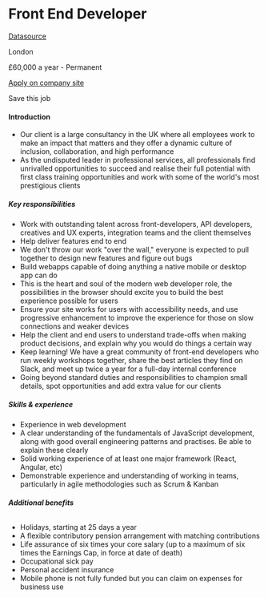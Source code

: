 Front End Developer
===================

[Datasource](https://www.datasourcerecruitment.co.uk/jobs/)

London

£60,000 a year - Permanent

[Apply on company site](https://uk.indeed.com/rc/clk?jk=2bf6fa545978cfae&from=vj&pos=bottom&mvj=0&sjdu=mcLJI0lO9xR5mAT-NkUfzYDDplm6SwWjHcxyoDIphKnADIDJXJL33mio5XoF-6VJkN0wkll9wDHc3mnStM4Hmg&astse=5f40c358ebc878a6&assa=3715&vjfrom=ja)

Save this job

#### **Introduction**

-   Our client is a large consultancy in the UK where all employees work to make an impact that matters and they offer a dynamic culture of inclusion, collaboration, and high performance
-   As the undisputed leader in professional services, all professionals find unrivalled opportunities to succeed and realise their full potential with first class training opportunities and work with some of the world's most prestigious clients

##### **Key responsibilities**

-   Work with outstanding talent across front-developers, API developers, creatives and UX experts, integration teams and the client themselves
-   Help deliver features end to end
-   We don't throw our work "over the wall," everyone is expected to pull together to design new features and figure out bugs
-   Build webapps capable of doing anything a native mobile or desktop app can do
-   This is the heart and soul of the modern web developer role, the possibilities in the browser should excite you to build the best experience possible for users
-   Ensure your site works for users with accessibility needs, and use progressive enhancement to improve the experience for those on slow connections and weaker devices
-   Help the client and end users to understand trade-offs when making product decisions, and explain why you would do things a certain way
-   Keep learning! We have a great community of front-end developers who run weekly workshops together, share the best articles they find on Slack, and meet up twice a year for a full-day internal conference
-   Going beyond standard duties and responsibilities to champion small details, spot opportunities and add extra value for our clients

##### **Skills & experience**

-   Experience in web development
-   A clear understanding of the fundamentals of JavaScript development, along with good overall engineering patterns and practises. Be able to explain these clearly
-   Solid working experience of at least one major framework (React, Angular, etc)
-   Demonstrable experience and understanding of working in teams, particularly in agile methodologies such as Scrum & Kanban

###### **Additional benefits**

-   Holidays, starting at 25 days a year
-   A flexible contributory pension arrangement with matching contributions
-   Life assurance of six times your core salary (up to a maximum of six times the Earnings Cap, in force at date of death)
-   Occupational sick pay
-   Personal accident insurance
-   Mobile phone is not fully funded but you can claim on expenses for business use
